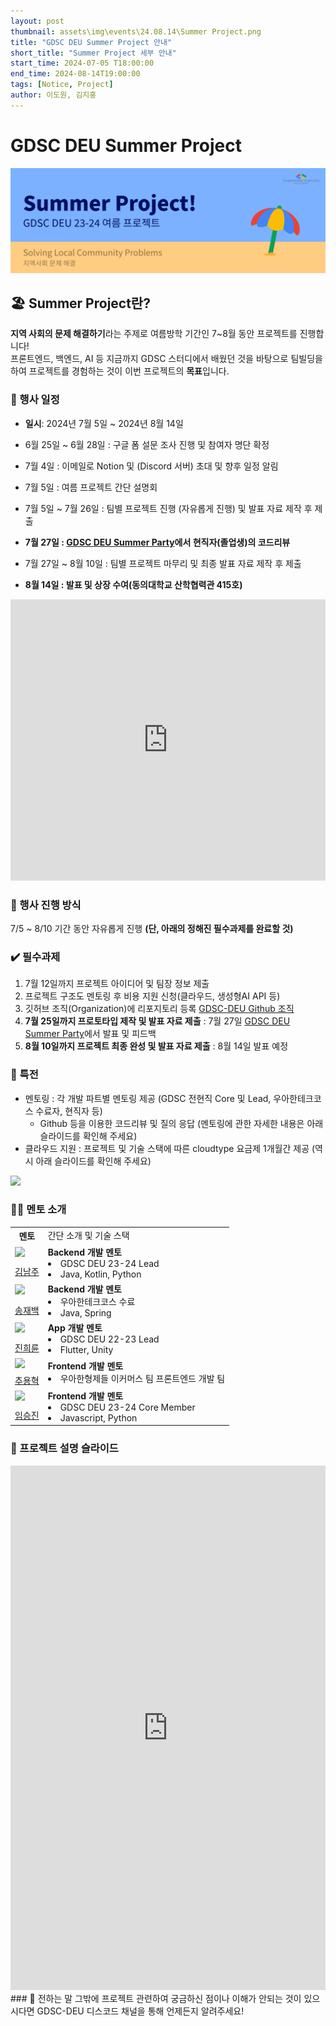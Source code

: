 ```yaml
---
layout: post
thumbnail: assets\img\events\24.08.14\Summer Project.png
title: "GDSC DEU Summer Project 안내"
short_title: "Summer Project 세부 안내"
start_time: 2024-07-05 T18:00:00
end_time: 2024-08-14T19:00:00
tags: [Notice, Project]
author: 이도원, 김지홍
---
```


# GDSC DEU Summer Project 
![GDSC DEU Summer Project](/assets/img/events/24.08.14/Summer%20Project.png)

## 🏖️ Summer Project란?
**지역 사회의 문제 해결하기**라는 주제로 여름방학 기간인 7~8월 동안 프로젝트를 진행합니다!  
프론트엔드, 백엔드, AI 등 지금까지 GDSC 스터디에서 배웠던 것을 바탕으로 팀빌딩을 하여 프로젝트를 경험하는 것이 이번 프로젝트의 **목표**입니다.


### 📆 행사 일정

- **일시**: 2024년 7월 5일 ~ 2024년 8월 14일
- 6월 25일 ~ 6월 28일 : 구글 폼 설문 조사 진행 및 참여자 명단 확정

- 7월 4일 : 이메일로 Notion 및 (Discord 서버) 초대 및 향후 일정 알림

- 7월 5일 : 여름 프로젝트 간단 설명회
  
- 7월 5일 ~ 7월 26일 : 팀별 프로젝트 진행 (자유롭게 진행) 및 발표 자료 제작 후 제출

- **7월 27일 : [GDSC DEU Summer Party](https://www.notion.so/GDSC-DEU-Summer-Networking-Event-fc93d2e757524276ac5f5f83ebffbe03?pvs=21)에서 현직자(졸업생)의 코드리뷰**

- 7월 27일 ~ 8월 10일 : 팀별 프로젝트 마무리 및 최종 발표 자료 제작 후 제출

- **8월 14일 : 발표 및 상장 수여(동의대학교 산학협력관 415호)**
<iframe src="https://www.google.com/maps/embed?pb=!1m18!1m12!1m3!1d3262.6059082881065!2d129.03095621231427!3d35.14150687265281!2m3!1f0!2f0!3f0!3m2!1i1024!2i768!4f13.1!3m3!1m2!1s0x3568ebb1e7cd71a5%3A0x5d6cf9c83ffdf0bb!2z64-Z7J2Y64yA7ZWZ6rWQIOyCsO2Vme2Ykeugpeq0gA!5e0!3m2!1sko!2skr!4v1716123811569!5m2!1sko!2skr" width="100%" height="450" style="border:0;" allowfullscreen="" loading="lazy" referrerpolicy="no-referrer-when-downgrade"></iframe>

### 🚦 행사 진행 방식
7/5 ~ 8/10 기간 동안 자유롭게 진행 **(단, 아래의 정해진 필수과제를 완료할 것)**

###  ✔️ 필수과제
1. 7월 12일까지 프로젝트 아이디어 및 팀장 정보 제출
2. 프로젝트 구조도 멘토링 후 비용 지원 신청(클라우드, 생성형AI API 등)
3. 깃허브 조직(Organization)에 리포지토리 등록 [GDSC-DEU Github 조직](https://github.com/GDSC-DEU)
4. **7월 25일까지 프로토타입 제작 및 발표 자료 제출** : 7월 27일 [GDSC DEU Summer Party](https://gdsc-deu.github.io/notice/2024/05/16/end-party.html)에서 발표 및 피드백
5. **8월 10일까지 프로젝트 최종 완성 및 발표 자료 제출** : 8월 14일 발표 예정

### 🎁 특전
- 멘토링 : 각 개발 파트별 멘토링 제공 (GDSC 전현직 Core 및 Lead, 우아한테크코스 수료자, 현직자 등)
    * Github 등을 이용한 코드리뷰 및 질의 응답 (멘토링에 관한 자세한 내용은 아래 슬라이드를 확인해 주세요)
- 클라우드 지원 : 프로젝트 및 기술 스택에 따른 cloudtype 요금제 1개월간 제공 (역시 아래 슬라이드를 확인해 주세요)
<div>
  <img src="https://camo.githubusercontent.com/2ca9d8c8ab26d1863e86b2596ea1f62d0d3ac291a88b6cfd2d9332edd4e2ac89/68747470733a2f2f66696c65732e636c6f7564747970652e696f2f6c6f676f2f636c6f7564747970652d6c6f676f2d686f72697a6f6e74616c2d626c61636b2e706e67" height=70> 
</div>




### 👨‍🏫 멘토 소개

<table>
  <tr>
    <th>멘토</th>
    <td>간단 소개 및 기술 스택</td>
  </tr>
  <tr>
    <td><img src = "https://avatars.githubusercontent.com/u/23499675?v=4" height=150></td>
    <td rowspan=2>
        <strong>Backend 개발 멘토</strong>
        <li>GDSC DEU 23-24 Lead</li> 
        <li>Java, Kotlin, Python</li> 
    </td>
  </tr>
  <tr>
    <td><a href ="https://github.com/cmsong111">김남주</a></td>
  </tr>
  <tr>
    <td><img src = "https://avatars.githubusercontent.com/u/83541246?v=4" height=150></td>
    <td rowspan=2>
        <strong>Backend 개발 멘토</strong>
        <li>우아한테크코스 수료</li> 
        <li>Java, Spring</li> 
    </td>
  </tr>
  <tr>
    <td><a href ="https://github.com/thdwoqor">송재백</a></td>
  </tr>
  <tr>
    <td><img src = "https://avatars.githubusercontent.com/u/3811039?v=4" height=150></td>
    <td rowspan=2>
        <strong>App 개발 멘토</strong>
        <li>GDSC DEU 22-23 Lead</li> 
        <li>Flutter, Unity</li> 
    </td>
  </tr>
  <tr>
    <td><a href ="https://github.com/SerenityS">진희륜</a></td>
  </tr>
  <tr>
    <td><img src = "https://avatars.githubusercontent.com/u/20203944?v=4" height=150></td>
    <td rowspan=2>
        <strong>Frontend 개발 멘토</strong>
        <li>우아한형제들 이커머스 팀 프론트엔드 개발 팀</li> 
    </td>
  </tr>
  <tr>
    <td><a href ="https://github.com/solo5star">추용혁</a></td>
  </tr>
  <tr>
    <td><img src = "https://avatars.githubusercontent.com/u/83889135?v=4" height=150></td>
    <td rowspan=2>
        <strong>Frontend 개발 멘토</strong>
        <li>GDSC DEU 23-24 Core Member</li> 
        <li>Javascript, Python</li>
    </td>
  </tr>
  <tr>
    <td><a href ="https://github.com/SeungJin051">임승진</a></td>
  </tr>
</table>

### 📎 프로젝트 설명 슬라이드
<iframe
        src="https://docs.google.com/presentation/d/e/2PACX-1vQ10f_WL6SPTL2GJNQpEwo3ceSVzpC9_1RYgqqYck9A0SKozYD-1hfG3AdA8DJDjPL4yVMj8H_0f6fM/embed?start=false&loop=false&delayms=3000"
        frameborder="0" width="100%" height="839" allowfullscreen="true" mozallowfullscreen="true"
        webkitallowfullscreen="true">
</iframe>
### 💬 전하는 말
그밖에 프로젝트 관련하여 궁금하신 점이나 이해가 안되는 것이 있으시다면 GDSC-DEU 디스코드 채널을 통해 언제든지 알려주세요!